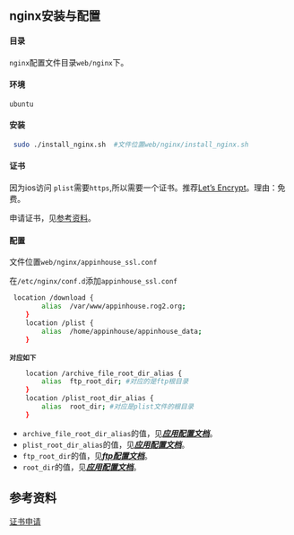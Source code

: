 ## nginx安装与配置

#### 目录

`nginx`配置文件目录`web/nginx`下。

#### 环境

`ubuntu`

#### 安装

```bash
 sudo ./install_nginx.sh  #文件位置web/nginx/install_nginx.sh
```
#### 证书

因为ios访问	`plist`需要`https`,所以需要一个证书。推荐[Let’s Encrypt](https://letsencrypt.org/)。理由：免费。

申请证书，见[参考资料](#参考资料)。

#### 配置

文件位置`web/nginx/appinhouse_ssl.conf`

在`/etc/nginx/conf.d`添加`appinhouse_ssl.conf`

```bash
 location /download {
        alias  /var/www/appinhouse.rog2.org;
    }
    location /plist {
        alias  /home/appinhouse/appinhouse_data;
    }     
```

**`对应如下`**

```bash
    location /archive_file_root_dir_alias { 
        alias  ftp_root_dir; #对应的是ftp根目录
    }
    location /plist_root_dir_alias {
        alias  root_dir; #对应是plist文件的根目录
    }     
```
- `archive_file_root_dir_alias`的值，见[***应用配置文档***](conf.md#archive_file_root_dir_alias)。
- `plist_root_dir_alias`的值，见[***应用配置文档***](conf.md#plist_root_dir_alias)。
- `ftp_root_dir`的值，见[***ftp配置文档***](ftp.md#ftp_root_dir)。
- `root_dir`的值，见[***应用配置文档***](conf.md#root_dir)。

## 参考资料

[证书申请](https://blog.zhiguang.me/lets-encrypt/)


